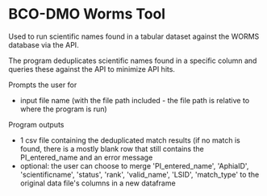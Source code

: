 # BCO-DMO Worms Tool

Used to run scientific names found in a tabular dataset against the WORMS database via the API. 

The program deduplicates scientific names found in a specific column and queries these against the API to minimize API hits. 


Prompts the user for 
- input file name (with the file path included - the file path is relative to where the program is run)

Program outputs 
- 1 csv file containing the deduplicated match results (if no match is found, there is a mostly blank row that still contains the PI_entered_name and an error message
- optional: the user can choose to merge 'PI_entered_name', 'AphiaID', 'scientificname', 'status', 'rank', 'valid_name', 'LSID', 'match_type' to the original data file's columns in a new dataframe


  

                          
